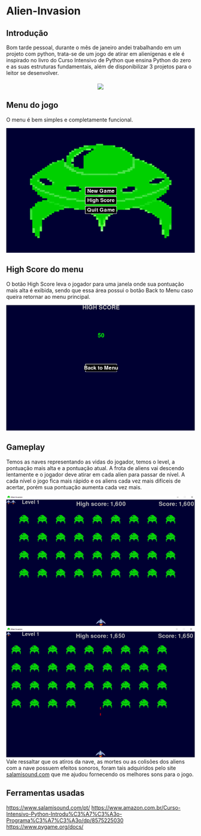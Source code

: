 # Alien-Invasion

## Introdução
Bom tarde pessoal, durante o mês de janeiro andei trabalhando em um projeto com python, trata-se de
um jogo de atirar em alienígenas e ele é inspirado no livro do Curso Intensivo de Python que ensina Python do zero
e as suas estruturas fundamentais, além de disponibilizar 3 projetos para o leitor se desenvolver. 

<div align="middle">
    <img width = 400 src="https://m.media-amazon.com/images/I/51Hc0zjRrZL._SX258_BO1,204,203,200_QL70_ML2_.jpg" align="middle">
</div>

## Menu do jogo
O menu é bem simples e completamente funcional.
<div align="middle">
    <img src="https://github.com/EddieMC-Dev/Alien-Invasion/blob/main/imagens%20de%20exibi%C3%A7%C3%A3o/menu.PNG?raw=true">
</div>

## High Score do menu
O botão High Score leva o jogador para uma janela onde sua pontuação mais alta é exibida, sendo que essa área possui o botão
Back to Menu caso queira retornar ao menu principal.
<div>
    <img src="https://github.com/EddieMC-Dev/Alien-Invasion/blob/main/imagens%20de%20exibi%C3%A7%C3%A3o/high%20score%20do%20menu.PNG?raw=true">
</div>

## Gameplay 
Temos as naves representando as vidas do jogador, temos o level, a pontuação mais alta e a pontuação atual. A frota de aliens vai descendo
lentamente e o jogador deve atirar em cada alien para passar de nível. A cada nível o jogo fica mais rápido e os aliens cada vez mais difíceis de
acertar, porém sua pontuação aumenta cada vez mais.
<div>
    <img src="https://github.com/EddieMC-Dev/Alien-Invasion/blob/main/imagens%20de%20exibi%C3%A7%C3%A3o/gameplay%201.PNG?raw=true">
</div>
<div>
    <img src="https://github.com/EddieMC-Dev/Alien-Invasion/blob/main/imagens%20de%20exibi%C3%A7%C3%A3o/gameplay%202.PNG?raw=true">
</div>
Vale ressaltar que os atiros da nave, as mortes ou as colisões dos aliens com a nave possuem efeitos sonoros, foram tais
adquiridos pelo site <a href="https://www.salamisound.com/pt/">salamisound.com</a> que me ajudou fornecendo os melhores sons para o jogo.

## Ferramentas usadas
https://www.salamisound.com/pt/
https://www.amazon.com.br/Curso-Intensivo-Python-Introdu%C3%A7%C3%A3o-Programa%C3%A7%C3%A3o/dp/8575225030
https://www.pygame.org/docs/
